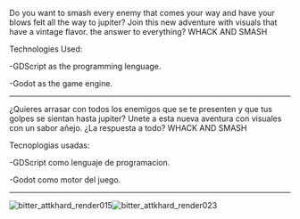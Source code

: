 
Do you want to smash every enemy that comes your way and have your blows felt all the way to jupiter? 
Join this new adventure with visuals that have a vintage flavor. the answer to everything? WHACK AND SMASH

Technologies Used:

-GDScript as the programming lenguage.

-Godot as the game engine.

---

¿Quieres arrasar con todos los enemigos que se te presenten y que tus golpes se sientan hasta jupiter? 
Unete a esta nueva aventura con visuales con un sabor añejo. ¿La respuesta a todo? WHACK AND SMASH

Tecnoplogias usadas:

-GDScript como lenguaje de programacion.

-Godot como motor del juego.

---
![bitter_attkhard_render015](https://github.com/user-attachments/assets/102be747-190a-4d4a-80fc-aac0f0748ef0)![bitter_attkhard_render023](https://github.com/user-attachments/assets/d3f86557-d4be-4162-8d38-9d7db62e63c2)
